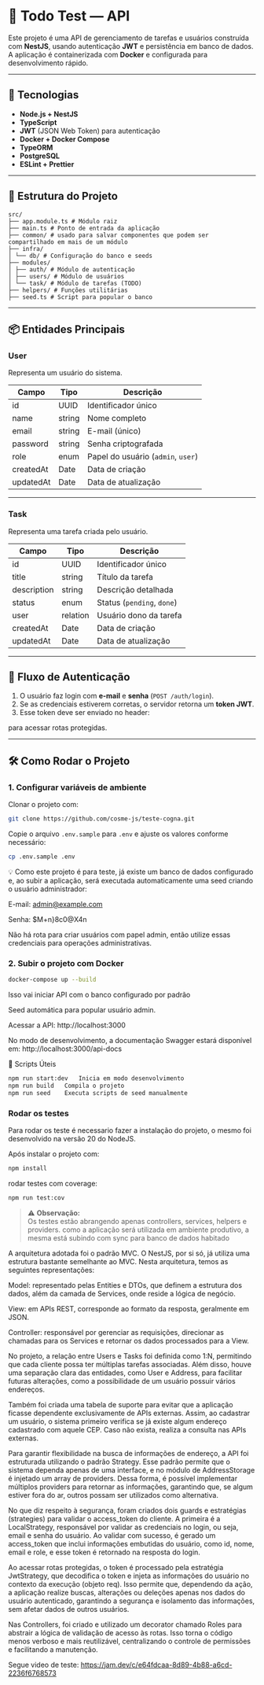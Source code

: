 # 📌 Todo Test — API

Este projeto é uma API de gerenciamento de tarefas e usuários construída com **NestJS**, usando autenticação **JWT** e persistência em banco de dados.  
A aplicação é containerizada com **Docker** e configurada para desenvolvimento rápido.

---

## 🚀 Tecnologias

- **Node.js + NestJS**
- **TypeScript**
- **JWT** (JSON Web Token) para autenticação
- **Docker + Docker Compose**
- **TypeORM**
- **PostgreSQL**
- **ESLint + Prettier**

---

## 📂 Estrutura do Projeto

```
src/
├── app.module.ts # Módulo raiz
├── main.ts # Ponto de entrada da aplicação
├── common/ # usado para salvar componentes que podem ser compartilhado em mais de um módulo
├── infra/
│ └── db/ # Configuração do banco e seeds
├── modules/
│ ├── auth/ # Módulo de autenticação
│ ├── users/ # Módulo de usuários
│ └── task/ # Módulo de tarefas (TODO)
├── helpers/ # Funções utilitárias
├── seed.ts # Script para popular o banco
```

---

## 📦 Entidades Principais

### **User**
Representa um usuário do sistema.

| Campo      | Tipo  | Descrição                                   |
|------------|-------|---------------------------------------------|
| id         | UUID  | Identificador único                         |
| name       | string| Nome completo                               |
| email      | string| E-mail (único)                              |
| password   | string| Senha criptografada                         |
| role       | enum  | Papel do usuário (`admin`, `user`)          |
| createdAt  | Date  | Data de criação                             |
| updatedAt  | Date  | Data de atualização                         |

---

### **Task**
Representa uma tarefa criada pelo usuário.

| Campo       | Tipo    | Descrição                                 |
|-------------|---------|-------------------------------------------|
| id          | UUID    | Identificador único                       |
| title       | string  | Título da tarefa                          |
| description | string  | Descrição detalhada                       |
| status      | enum    | Status (`pending`, `done`)                |
| user        | relation| Usuário dono da tarefa                    |
| createdAt   | Date    | Data de criação                           |
| updatedAt   | Date    | Data de atualização                       |

---

## 🔑 Fluxo de Autenticação

1. O usuário faz login com **e-mail** e **senha** (`POST /auth/login`).
2. Se as credenciais estiverem corretas, o servidor retorna um **token JWT**.
3. Esse token deve ser enviado no header:


para acessar rotas protegidas.

---

## 🛠 Como Rodar o Projeto


### 1. Configurar variáveis de ambiente

Clonar o projeto com:

```sh
git clone https://github.com/cosme-js/teste-cogna.git
```

Copie o arquivo `.env.sample` para `.env` e ajuste os valores conforme necessário:

```sh
cp .env.sample .env
```

💡 Como este projeto é para teste, já existe um banco de dados configurado e, ao subir a aplicação, será executada automaticamente uma seed criando o usuário administrador:

E-mail: admin@example.com

Senha: $M+n}8c0@X4n

Não há rota para criar usuários com papel admin, então utilize essas credenciais para operações administrativas.

### 2. Subir o projeto com Docker
```sh
docker-compose up --build
```

Isso vai iniciar API com o banco configurado por padrão

Seed automática para popular usuário admin.

Acessar a API:
http://localhost:3000

No modo de desenvolvimento, a documentação Swagger estará disponível em:
http://localhost:3000/api-docs

📌 Scripts Úteis

```sh
npm run start:dev	Inicia em modo desenvolvimento
npm run build	Compila o projeto
npm run seed	Executa scripts de seed manualmente
```
### Rodar os testes
Para rodar os teste é necessario fazer a instalação do projeto, o mesmo foi desenvolvido na versão 20 do NodeJS.

Após instalar o projeto com:
```sh
npm install
```
rodar testes com coverage:
```sh
npm run test:cov
```
> ⚠️ **Observação:**  
> Os testes estão abrangendo apenas controllers, services, helpers e providers.
> como a aplicação será utilizada em ambiente produtivo, a mesma está subindo com sync para banco de dados habitado

A arquitetura adotada foi o padrão MVC. O NestJS, por si só, já utiliza uma estrutura bastante semelhante ao MVC. Nesta arquitetura, temos as seguintes representações:

Model: representado pelas Entities e DTOs, que definem a estrutura dos dados, além da camada de Services, onde reside a lógica de negócio.

View: em APIs REST, corresponde ao formato da resposta, geralmente em JSON.

Controller: responsável por gerenciar as requisições, direcionar as chamadas para os Services e retornar os dados processados para a View.

No projeto, a relação entre Users e Tasks foi definida como 1:N, permitindo que cada cliente possa ter múltiplas tarefas associadas. Além disso, houve uma separação clara das entidades, como User e Address, para facilitar futuras alterações, como a possibilidade de um usuário possuir vários endereços.

Também foi criada uma tabela de suporte para evitar que a aplicação ficasse dependente exclusivamente de APIs externas. Assim, ao cadastrar um usuário, o sistema primeiro verifica se já existe algum endereço cadastrado com aquele CEP. Caso não exista, realiza a consulta nas APIs externas.

Para garantir flexibilidade na busca de informações de endereço, a API foi estruturada utilizando o padrão Strategy. Esse padrão permite que o sistema dependa apenas de uma interface, e no módulo de AddressStorage é injetado um array de providers. Dessa forma, é possível implementar múltiplos providers para retornar as informações, garantindo que, se algum estiver fora do ar, outros possam ser utilizados como alternativa.

No que diz respeito à segurança, foram criados dois guards e estratégias (strategies) para validar o access_token do cliente. A primeira é a LocalStrategy, responsável por validar as credenciais no login, ou seja, email e senha do usuário. Ao validar com sucesso, é gerado um access_token que inclui informações embutidas do usuário, como id, nome, email e role, e esse token é retornado na resposta do login.

Ao acessar rotas protegidas, o token é processado pela estratégia JwtStrategy, que decodifica o token e injeta as informações do usuário no contexto da execução (objeto req). Isso permite que, dependendo da ação, a aplicação realize buscas, alterações ou deleções apenas nos dados do usuário autenticado, garantindo a segurança e isolamento das informações, sem afetar dados de outros usuários.

Nas Controllers, foi criado e utilizado um decorator chamado Roles para abstrair a lógica de validação de acesso às rotas. Isso torna o código menos verboso e mais reutilizável, centralizando o controle de permissões e facilitando a manutenção.

Segue video de teste:
https://jam.dev/c/e64fdcaa-8d89-4b88-a6cd-2236f6768573
